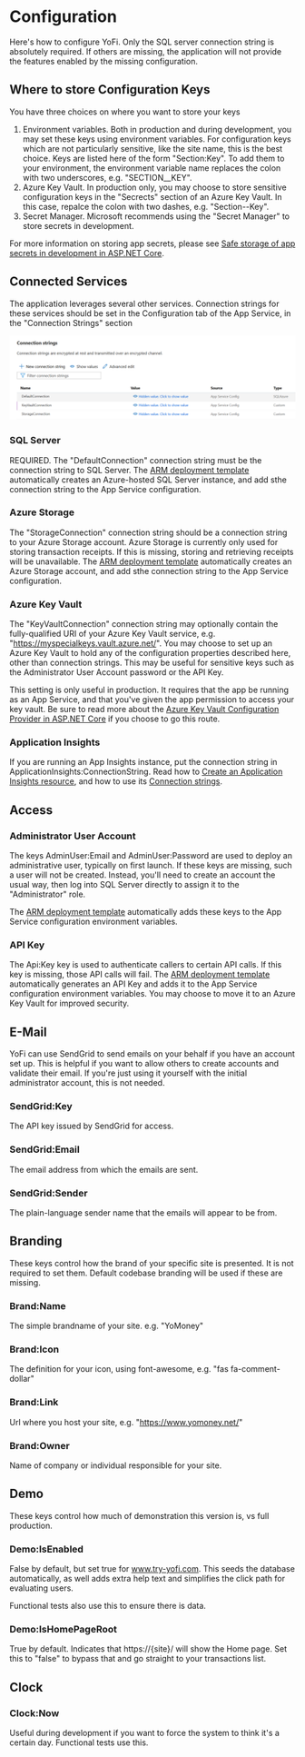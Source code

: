 # Configuration

Here's how to configure YoFi. Only the SQL server connection string is absolutely required. If others are missing, the application will
not provide the features enabled by the missing configuration.

## Where to store Configuration Keys

You have three choices on where you want to store your keys

1. Environment variables. Both in production and during development, you may set these keys using environment variables. For configuration
keys which are not particularly sensitive, like the site name, this is the best choice. Keys are listed here of the form "Section:Key". To
add them to your environment, the environment variable name replaces the colon with two underscores, e.g. "SECTION__KEY".
2. Azure Key Vault. In production only, you may choose to store sensitive configuration keys in the "Secrects" section of an Azure Key Vault. In this case,
repalce the colon with two dashes, e.g. "Section--Key".
3. Secret Manager. Microsoft recommends using the "Secret Manager" to store secrets in development. 

For more information on storing app secrets, please 
see [Safe storage of app secrets in development in ASP.NET Core](https://docs.microsoft.com/en-us/aspnet/core/security/app-secrets).

## Connected Services

The application leverages several other services. Connection strings for these services should be set in the Configuration tab of the App Service, in the "Connection Strings" section

![Connection Strings Configuration](/docs/images/connection-strings.png)

### SQL Server

REQUIRED. The "DefaultConnection" connection string must be the connection string to SQL Server. The [ARM deployment template](/deploy/ARM-Template.md) automatically creates an Azure-hosted SQL Server instance, and add sthe connection string to the App Service configuration. 

### Azure Storage

The "StorageConnection" connection string should be a connection string to your Azure Storage account. Azure Storage is currently only used for storing transaction receipts. If this is missing, storing and retrieving receipts will be unavailable. The [ARM deployment template](/deploy/ARM-Template.md) automatically creates an Azure Storage account, and add sthe connection string to the App Service configuration. 

### Azure Key Vault

The "KeyVaultConnection" connection string may optionally contain the fully-qualified URI of your Azure Key Vault service, e.g. "https://myspecialkeys.vault.azure.net/". You may choose to set up an Azure Key Vault to hold any of the configuration properties described here, other than connection strings. 
This may be useful for sensitive keys such as the Administrator User Account password or the API Key.

This setting is only useful in production. It requires that the app be running as an App Service, and that you've given the app permission
to access your key vault. Be sure to read more about the [Azure Key Vault Configuration Provider in ASP.NET Core](https://docs.microsoft.com/en-us/aspnet/core/security/key-vault-configuration) if you choose to go this route.

### Application Insights

If you are running an App Insights instance, put the connection string in ApplicationInsights:ConnectionString. Read how to [Create an Application Insights resource](https://docs.microsoft.com/en-us/azure/azure-monitor/app/create-new-resource), and how to use its [Connection strings](https://docs.microsoft.com/en-us/azure/azure-monitor/app/sdk-connection-string).

## Access

### Administrator User Account

The keys AdminUser:Email and AdminUser:Password are used to deploy an administrative user, typically on first launch. If these keys are missing, such a user will not be created. Instead, you'll need to create an account the usual way, then log into SQL Server directly to assign it to the "Administrator" role.

The [ARM deployment template](/deploy/ARM-Template.md) automatically adds these keys to the App Service configuration environment variables.

### API Key

The Api:Key key  is used to authenticate callers to certain API calls. If this key is missing, those API calls will fail. The [ARM deployment template](/deploy/ARM-Template.md) automatically generates an API Key and adds it to the App Service configuration environment variables. You may choose to move it to
an Azure Key Vault for improved security.

## E-Mail

YoFi can use SendGrid to send emails on your behalf if you have an account set up. This is helpful if you want to allow others to
create accounts and validate their email. If you're just using it yourself with the initial administrator account, this is not needed.

### SendGrid:Key

The API key issued by SendGrid for access.

### SendGrid:Email

The email address from which the emails are sent.

### SendGrid:Sender

The plain-language sender name that the emails will appear to be from.

## Branding

These keys control how the brand of your specific site is presented. It is not required to set them. Default codebase branding will be used if these are missing.

### Brand:Name

The simple brandname of your site. e.g. "YoMoney"

### Brand:Icon

The definition for your icon, using font-awesome, e.g. "fas fa-comment-dollar"

### Brand:Link

Url where you host your site, e.g. "https://www.yomoney.net/"

### Brand:Owner

Name of company or individual responsible for your site.

## Demo

These keys control how much of demonstration this version is, vs full production.

### Demo:IsEnabled

False by default, but set true for www.try-yofi.com. This seeds the database automatically, as well adds
extra help text and simplifies the click path for evaluating users. 

Functional tests also use this to ensure there is data.

### Demo:IsHomePageRoot

True by default. Indicates that https://{site}/ will show the Home page. Set this to "false" to bypass that
and go straight to your transactions list.

## Clock

### Clock:Now

Useful during development if you want to force the system to think it's a certain day. Functional tests use this.
